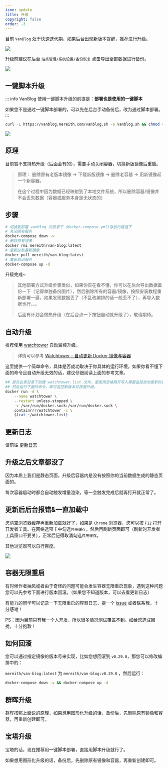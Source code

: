 ```yaml
---
icon: update
title: 升级
copyright: false
order: -3
---
```


目前 `VanBlog` 处于快速迭代期，如果后台出现新版本提醒，推荐进行升级。

![](https://pic.mereith.com/img/e314ee92dd1ad9b5b6c0b814b014c247.clipboard-2022-08-22.png)

升级前建议在后台 `站点管理/系统设置/备份恢复` 点击导出全部数据进行备份。

![](https://pic.mereith.com/img/4eba8540c5a7a5ae41885289abf98514.clipboard-2022-08-15.png)

## 一键脚本升级

::: info VanBlog
使用一键脚本升级的前提是：**部署也是使用的一键脚本**

如果您不是通过一键脚本部署的，可以先在后台手动备份后，改为通过脚本部署。
:::

```bash
curl -L https://vanblog.mereith.com/vanblog.sh -o vanblog.sh && chmod +x vanblog.sh && ./vanblog.sh
```

![](https://pic.mereith.com/img/fbbf5dde011f9dec13cdb25ad741765f.clipboard-2022-09-20.png)

## 原理

目前暂不支持热升级（后面会有的），需要手动关闭容器，切换新版镜像后重启。

> 原理： 删除原有老版本镜像 -> 下载新版镜像 -> 删除老容器 -> 用新镜像起一个新容器。
>
> 在这个过程中因为数据已经映射到了本地文件系统，所以删除容器/镜像并不会丢失数据（容器或服务本身是无状态的）

## 步骤

```bash
# 切换到部署 vanblog 的目录下（docker-compose.yml)存放的路径下
# 关闭原有服务
docker-compose down -v
# 删除原有镜像
docker rmi mereith/van-blog:latest
# 重新拉取最新镜像
docker pull mereith/van-blog:latest
# 重新启动服务
docker-compose up -d
```

升级完成~

> 其他部署方式升级步骤类似，如果你实在看不懂，你可以在后台导出数据备份一下（记得单独备份图片），然后删除所有的容器/镜像，按照安装教程重新部署一遍，如果发现数据丢了（不乱改编排的话一般丢不了），再导入数据也行。。。
>
> 后面有计划会做热升级（在后台点一下按钮自动就升级了），敬请期待。

## 自动升级

推荐使用 [watchtower](https://github.com/containrrr/watchtower) 自动监控升级。

> 详情可以参考 [Watchtower - 自动更新 Docker 镜像与容器](https://www.jianshu.com/p/eefbc08d9dc8)

这里提供一个简单命令，具体是否成功取决于你具体的运行环境，如果你看不懂下面的命令且自动升级无效的话，建议仔细阅读上面的参考文章。

```bash
## 首先在家目录下创建 watchtower.list 文件，里面用空格隔开写入需要监控自动更新的容器名
## 然后运行下面的命令，即可监控新版本并按需升级。
docker run -d \
    --name watchtower \
    --restart unless-stopped \
    -v /var/run/docker.sock:/var/run/docker.sock \
    containrrr/watchtower -c \
    $(cat ~/watchtower.list)
```

## 更新日志

请前往 [更新日志](/ref/changelog.md)

## 升级之后文章都没了

因为本质上我们是静态页面，升级后容器内是没有按照你的当前数据生成的静态页面的。

每次容器启动时都会自动触发增量渲染，等一会触发完成后就再打开就正常了。

## 更新后后台报错&一直加载中

您清空浏览器缓存再重新加载就好了，如果是 `Chrome` 浏览器，您可以按 `F12` 打开开发者工具。在网络选项卡中勾选`停用缓存`，然后再刷新页面即可（刷新时开发者工具窗口不要关），正常后记得取消勾选`停用缓存`。

其他浏览器可以自行百度。

![](https://www.mereith.com/static/img/5efb32214a31c1003df5eeba217a5586.clipboard-2022-09-03.png)

## 容器无限重启

有时候作者抽风或者由于奇怪的问题可能会发生容器无限重启现象，遇到这种问题您可以先参考下面进行版本回滚。（如果您不知道版本，可以去看更新日志）

有能力的同学可以记录一下无限重启的容器日志，提一个 [issue](https://github.com/Mereithhh/van-blog/issues/new/choose) 或者联系我，十分感谢！

PS：因为目前只有我一个人开发，所以很多情况测试覆盖不到。如给您造成困扰，十分抱歉！

## 如何回滚

您可以通过指定镜像的版本号来实现，比如您想回滚到 `v0.29.0`，那您可以修改编排中的：

`mereith/van-blog:latest` 为 `mereith/van-blog:v0.29.0` ，然后运行：

```bash
docker-compose down -v && docker-compose up -d
```

## 群晖升级

群晖按照上面说的原理，如果想用图形化升级的话，备份后，先删除原有镜像和容器，再重新创建即可。

## 宝塔升级

宝塔的话，现在推荐用一键脚本部署，直接用脚本升级就行了。

如果想用图形化升级的话，备份后，先删除原有镜像和容器，再重新创建即可。
